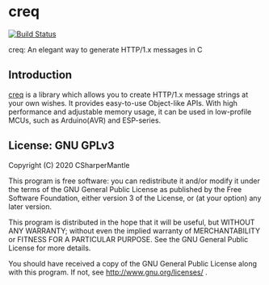# creq

[![Build Status](https://travis-ci.com/CSharperMantle/creq.svg?branch=master)](https://travis-ci.com/CSharperMantle/creq)

creq: An elegant way to generate HTTP/1.x messages in C


## Introduction

[creq](https://github.com/CSharperMantle/creq) is a library which allows you to create HTTP/1.x message strings at your own wishes. It provides easy-to-use Object-like APIs. With high performance and adjustable memory usage, it can be used in low-profile MCUs, such as Arduino(AVR) and ESP-series.

## License: GNU GPLv3

Copyright (C) 2020 CSharperMantle

This program is free software: you can redistribute it and/or modify
it under the terms of the GNU General Public License as published by
the Free Software Foundation, either version 3 of the License, or
(at your option) any later version.

This program is distributed in the hope that it will be useful,
but WITHOUT ANY WARRANTY; without even the implied warranty of
MERCHANTABILITY or FITNESS FOR A PARTICULAR PURPOSE.  See the
GNU General Public License for more details.

You should have received a copy of the GNU General Public License
along with this program.  If not, see http://www.gnu.org/licenses/ .
